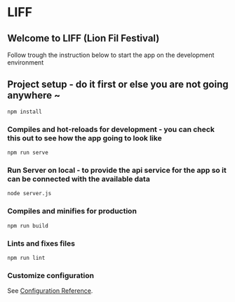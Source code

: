# LIFF

## Welcome to LIFF (Lion Fil Festival)

Follow trough the instruction below to start the app on the development environment

## Project setup - do it first or else you are not going anywhere ~

```
npm install
```

### Compiles and hot-reloads for development - you can check this out to see how the app going to look like

```
npm run serve
```

### Run Server on local - to provide the api service for the app so it can be connected with the available data

```
node server.js
```

### Compiles and minifies for production

```
npm run build
```

### Lints and fixes files

```
npm run lint
```

### Customize configuration

See [Configuration Reference](https://cli.vuejs.org/config/).

